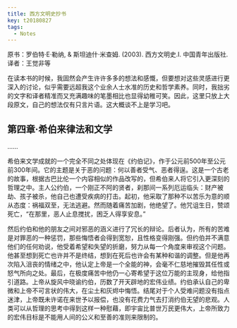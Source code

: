 ```yaml
---
title: 西方文明史抄书
key: t20180827
tags:
  - Notes
---
```


原书：罗伯特·E·勒纳, & 斯坦迪什·米查姆. (2003). 西方文明史.Ⅰ. 中国青年出版社.
译者：王觉非等

在读本书的时候，我固然会产生许许多多的想法和感慨，但要想对这些灵感进行更深入的讨论，似乎需要远超我这个业余人士水准的历史和哲学素养。同时，我拙劣的文字和译者精准而又充满趣味的笔墨相比也显得幼稚可笑。因此，这里只放上大段原文，自己的想法仅有只言片语。这大概谈不上是学习吧。

<!--more-->

## 第四章·希伯来律法和文学

……

希伯来文学成就的一个完全不同之处体现在《约伯记》，作于公元前500年至公元前300年间。它的主题是关于恶的问题：何以善者受气、恶者得逞。这是一个古老的故事，根据古巴比伦一个内容相似的作品改写的，但希伯来人将它引入更深刻的哲理之中。主人公约伯，一个刚正不阿的贤者，刹那间一系列厄运临头：财产被劫、孩子被杀，他自己也遭受疾病的打击。起初，他采取了那种不以苦乐为意的顺从态度：祸福双至，无法逃避。然而随着痛苦加剧，他绝望了。他咒诅生日，赞颂死亡，“在那里，恶人止息搅扰，困乏人得享安息。”

然后约伯和他的朋友之间对邪恶的涵义进行了冗长的辩论。后者认为，所有的苦难是对罪恶的一种惩罚，那些悔悟者会得到宽恕，且性格变得刚强。但约伯并不满意他们的任何劝说，他受着希望和失望的折磨，努力从每一个角度来审视这个问题。他甚至想到死亡也许并不是终结，想到在死后也许会有某种和谐的调整。但是他再次陷入沮丧的情绪之中，他认定上帝是一个全能的神，会毫不仁慈地摧毁其任性或怒气所向之处。最后，在极度痛苦中他仍一心寄希望于这位万能的主现身，给他指引道路。上帝从旋风中晓谕约伯，历数了开天辟地的宏伟业绩。约伯承认自己的卑微和上帝不可言状的伟大，在尘土和灰烬中悔悟。结尾对于个人受难问题没有指点迷津，上帝既未许诺在来世予以报偿，也没有花费力气去打消约伯无望的悲观。人类可以从哲理的思考中得到这样一种慰藉，即宇宙比普世万民更伟大，上帝所致力的宏伟目标是不能用人间的公义和至善的准则来限制的。
